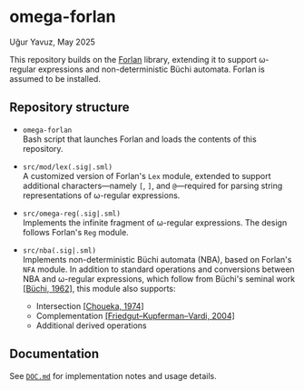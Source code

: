 # omega-forlan  
Uğur Yavuz, May 2025

This repository builds on the [Forlan](https://alleystoughton.us/forlan/) library, extending it to support ω-regular expressions and non-deterministic Büchi automata. Forlan is assumed to be installed.

## Repository structure

- `omega-forlan`  
  Bash script that launches Forlan and loads the contents of this repository.

- `src/mod/lex(.sig|.sml)`  
  A customized version of Forlan's `Lex` module, extended to support additional characters—namely `[`, `]`, and `@`—required for parsing string representations of ω-regular expressions.

- `src/omega-reg(.sig|.sml)`  
  Implements the infinite fragment of ω-regular expressions. The design follows Forlan's `Reg` module.

- `src/nba(.sig|.sml)`  
  Implements non-deterministic Büchi automata (NBA), based on Forlan's `NFA` module. In addition to standard operations and conversions between NBA and ω-regular expressions, which follow from Büchi's seminal work [[Büchi, 1962]](https://link.springer.com/chapter/10.1007/978-1-4613-8928-6_23), this module also supports:
  - Intersection [[Choueka, 1974]](https://www.sciencedirect.com/science/article/pii/S0022000074800516)
  - Complementation [[Friedgut–Kupferman–Vardi, 2004]](http://link.springer.com/10.1007/978-3-540-30476-0_10)
  - Additional derived operations

## Documentation

See [`DOC.md`](DOC.md) for implementation notes and usage details.
